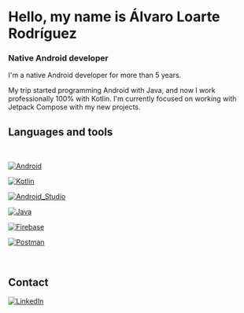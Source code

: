 # Hello, my name is Álvaro Loarte Rodríguez
### Native Android developer
I'm a native Android developer for more than 5 years. 

My trip started programming Android with Java, and now I work professionally 100% with Kotlin.  I'm currently focused on working with Jetpack Compose with my new projects.

## Languages and tools
</br>

[![Android](https://img.shields.io/badge/Android-3DDC84?style=for-the-badge&logo=android&logoColor=white&labelColor=101010)]()

[![Kotlin](https://img.shields.io/badge/Kotlin-0095D5?style=for-the-badge&logo=kotlin&logoColor=white&labelColor=101010)]()

[![Android_Studio](https://img.shields.io/badge/Android_Studio-3DDC84?style=for-the-badge&logo=android-studio&logoColor=white&labelColor=101010)]()

[![Java](https://img.shields.io/badge/Java-007396?style=for-the-badge&logo=java&logoColor=white&labelColor=101010)]()

[![Firebase](https://img.shields.io/badge/Firebase-FFCA28?style=for-the-badge&logo=firebase&logoColor=white&labelColor=101010)]()

[![Postman](https://img.shields.io/badge/Postman-FC9003?logo=postman&style=for-the-badge&logoColor=white&labelColor=101011)]()

</br>

## Contact

<a target="_blank" href="[https://www.linkedin.com/in/alvaro-loarte-rodriguez/)/"><img src="https://img.shields.io/badge/LinkedIn-%230077B5.svg?&style=for-the-badge&logo=linkedin&logoColor=white" alt="LinkedIn"></a>

